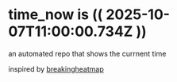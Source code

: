 # time_now is (( 2025-10-07T11:00:00.734Z ))

an automated repo that shows the currnent time

inspired by [breakingheatmap](https://github.com/breakingheatmap/breakingheatmap)